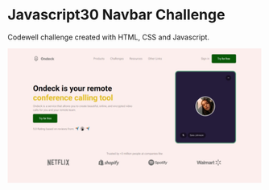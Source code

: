 
# Javascript30 Navbar Challenge

Codewell challenge created with HTML, CSS and Javascript.


![](/Design/JS30-Navbar.jpeg)

